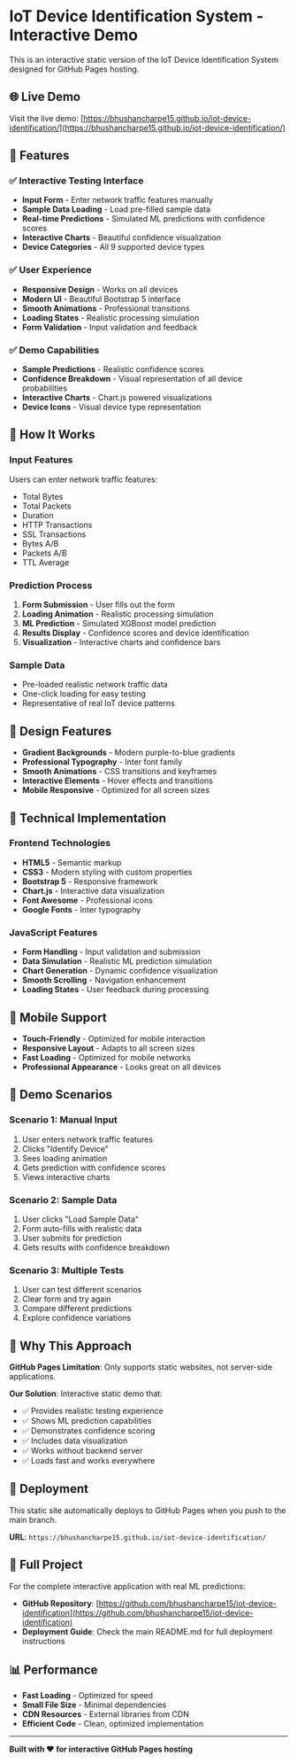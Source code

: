 # IoT Device Identification System - Interactive Demo

This is an interactive static version of the IoT Device Identification System designed for GitHub Pages hosting.

## 🌐 Live Demo

Visit the live demo: [https://bhushancharpe15.github.io/iot-device-identification/](https://bhushancharpe15.github.io/iot-device-identification/)

## 🎯 Features

### ✅ **Interactive Testing Interface**
- **Input Form** - Enter network traffic features manually
- **Sample Data Loading** - Load pre-filled sample data
- **Real-time Predictions** - Simulated ML predictions with confidence scores
- **Interactive Charts** - Beautiful confidence visualization
- **Device Categories** - All 9 supported device types

### ✅ **User Experience**
- **Responsive Design** - Works on all devices
- **Modern UI** - Beautiful Bootstrap 5 interface
- **Smooth Animations** - Professional transitions
- **Loading States** - Realistic processing simulation
- **Form Validation** - Input validation and feedback

### ✅ **Demo Capabilities**
- **Sample Predictions** - Realistic confidence scores
- **Confidence Breakdown** - Visual representation of all device probabilities
- **Interactive Charts** - Chart.js powered visualizations
- **Device Icons** - Visual device type representation

## 🚀 How It Works

### **Input Features**
Users can enter network traffic features:
- Total Bytes
- Total Packets  
- Duration
- HTTP Transactions
- SSL Transactions
- Bytes A/B
- Packets A/B
- TTL Average

### **Prediction Process**
1. **Form Submission** - User fills out the form
2. **Loading Animation** - Realistic processing simulation
3. **ML Prediction** - Simulated XGBoost model prediction
4. **Results Display** - Confidence scores and device identification
5. **Visualization** - Interactive charts and confidence bars

### **Sample Data**
- Pre-loaded realistic network traffic data
- One-click loading for easy testing
- Representative of real IoT device patterns

## 🎨 Design Features

- **Gradient Backgrounds** - Modern purple-to-blue gradients
- **Professional Typography** - Inter font family
- **Smooth Animations** - CSS transitions and keyframes
- **Interactive Elements** - Hover effects and transitions
- **Mobile Responsive** - Optimized for all screen sizes

## 🔧 Technical Implementation

### **Frontend Technologies**
- **HTML5** - Semantic markup
- **CSS3** - Modern styling with custom properties
- **Bootstrap 5** - Responsive framework
- **Chart.js** - Interactive data visualization
- **Font Awesome** - Professional icons
- **Google Fonts** - Inter typography

### **JavaScript Features**
- **Form Handling** - Input validation and submission
- **Data Simulation** - Realistic ML prediction simulation
- **Chart Generation** - Dynamic confidence visualization
- **Smooth Scrolling** - Navigation enhancement
- **Loading States** - User feedback during processing

## 📱 Mobile Support

- **Touch-Friendly** - Optimized for mobile interaction
- **Responsive Layout** - Adapts to all screen sizes
- **Fast Loading** - Optimized for mobile networks
- **Professional Appearance** - Looks great on all devices

## 🎯 Demo Scenarios

### **Scenario 1: Manual Input**
1. User enters network traffic features
2. Clicks "Identify Device"
3. Sees loading animation
4. Gets prediction with confidence scores
5. Views interactive charts

### **Scenario 2: Sample Data**
1. User clicks "Load Sample Data"
2. Form auto-fills with realistic data
3. User submits for prediction
4. Gets results with confidence breakdown

### **Scenario 3: Multiple Tests**
1. User can test different scenarios
2. Clear form and try again
3. Compare different predictions
4. Explore confidence variations

## 🌟 Why This Approach

**GitHub Pages Limitation**: Only supports static websites, not server-side applications.

**Our Solution**: Interactive static demo that:
- ✅ Provides realistic testing experience
- ✅ Shows ML prediction capabilities
- ✅ Demonstrates confidence scoring
- ✅ Includes data visualization
- ✅ Works without backend server
- ✅ Loads fast and works everywhere

## 🚀 Deployment

This static site automatically deploys to GitHub Pages when you push to the main branch.

**URL**: `https://bhushancharpe15.github.io/iot-device-identification/`

## 🔗 Full Project

For the complete interactive application with real ML predictions:

- **GitHub Repository**: [https://github.com/bhushancharpe15/iot-device-identification](https://github.com/bhushancharpe15/iot-device-identification)
- **Deployment Guide**: Check the main README.md for full deployment instructions

## 📊 Performance

- **Fast Loading** - Optimized for speed
- **Small File Size** - Minimal dependencies
- **CDN Resources** - External libraries from CDN
- **Efficient Code** - Clean, optimized implementation

---

**Built with ❤️ for interactive GitHub Pages hosting**
